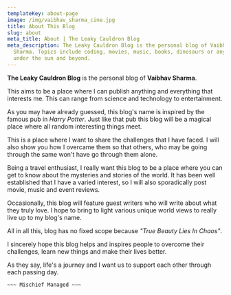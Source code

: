 ```yaml
---
templateKey: about-page
image: /img/vaibhav_sharma_cine.jpg
title: About This Blog
slug: about
meta_title: About | The Leaky Cauldron Blog
meta_description: The Leaky Cauldron Blog is the personal blog of Vaibhav
  Sharma. Topics include coding, movies, music, books, dinosaurs or anything
  under the sun and beyond.
---
```

**The Leaky Cauldron Blog** is the personal blog of **Vaibhav Sharma**.

This aims to be a place where I can publish anything and everything that interests me. This can range from science and technology to entertainment.

As you may have already guessed, this blog's name is inspired by the famous pub in *Harry Potter*. Just like that pub this blog will be a magical place where all random interesting things meet.

This is a place where I want to share the challenges that I have faced. I will also show you how I overcame them so that others, who may be going through the same won't have go through them alone.

Being a travel enthusiast, I really want this blog to be a place where you can get to know about the mysteries and stories of the world. It has been well established that I have a varied interest, so I will also sporadically post movie, music and event reviews.

Occasionally, this blog will feature guest writers who will write about what they truly love. I hope to bring to light various unique world views to really live up to my blog's name.

All in all this, blog has no fixed scope because *"True Beauty Lies In Chaos"*.

I sincerely hope this blog helps and inspires people to overcome their challenges, learn new things and make their lives better.

As they say, life's a journey and I want us to support each other through each passing day.

`~~~ Mischief Managed ~~~`
